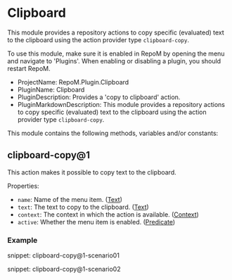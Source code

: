 # Clipboard

This module provides a repository actions to copy specific (evaluated) text to the clipboard using the action provider type `clipboard-copy`.

To use this module, make sure it is enabled in RepoM by opening the menu and navigate to 'Plugins'. When enabling or disabling a plugin, you should restart RepoM.

- ProjectName: RepoM.Plugin.Clipboard
- PluginName: Clipboard
- PluginDescription: Provides a 'copy to clipboard' action.
- PluginMarkdownDescription: This module provides a repository actions to copy specific (evaluated) text to the clipboard using the action provider type `clipboard-copy`.

This module contains the following methods, variables and/or constants:

## clipboard-copy@1

This action makes it possible to copy text to the clipboard.

Properties:

- `name`: Name of the menu item. ([Text](docs_new/repository_action_types.md#text))
- `text`: The text to copy to the clipboard. ([Text](docs_new/repository_action_types.md#text))
- `context`: The context in which the action is available. ([Context](docs_new/repository_action_types.md#context))
- `active`: Whether the menu item is enabled. ([Predicate](docs_new/repository_action_types.md#predicate))

### Example

snippet: clipboard-copy@1-scenario01

snippet: clipboard-copy@1-scenario02

